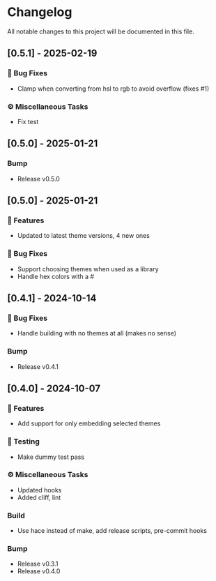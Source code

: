 # Changelog

All notable changes to this project will be documented in this file.

## [0.5.1] - 2025-02-19

### 🐛 Bug Fixes

- Clamp when converting from hsl to rgb to avoid overflow (fixes #1)

### ⚙️ Miscellaneous Tasks

- Fix test

## [0.5.0] - 2025-01-21

### Bump

- Release v0.5.0

## [0.5.0] - 2025-01-21

### 🚀 Features

- Updated to latest theme versions, 4 new ones

### 🐛 Bug Fixes

- Support choosing themes when used as a library
- Handle hex colors with a #

## [0.4.1] - 2024-10-14

### 🐛 Bug Fixes

- Handle building with no themes at all (makes no sense)

### Bump

- Release v0.4.1

## [0.4.0] - 2024-10-07

### 🚀 Features

- Add support for only embedding selected themes

### 🧪 Testing

- Make dummy test pass

### ⚙️ Miscellaneous Tasks

- Updated hooks
- Added cliff, lint

### Build

- Use hace instead of make, add release scripts, pre-commit hooks

### Bump

- Release v0.3.1
- Release v0.4.0

<!-- generated by git-cliff -->
